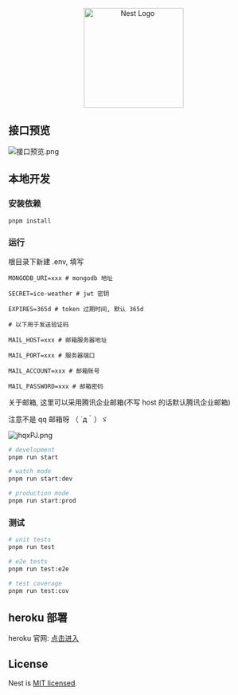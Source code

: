 <p align="center">
  <a href="http://nestjs.com/" target="blank"><img src="https://nestjs.com/img/logo-small.svg" width="200" alt="Nest Logo" /></a>
</p>

## 接口预览
![接口预览.png](https://s1.ax1x.com/2022/07/15/jhqZj0.png)

## 本地开发
### 安装依赖

```bash
pnpm install
```

### 运行

根目录下新建 .env, 填写
```
MONGODB_URI=xxx # mongodb 地址

SECRET=ice-weather # jwt 密钥

EXPIRES=365d # token 过期时间, 默认 365d

# 以下用于发送验证码

MAIL_HOST=xxx # 邮箱服务器地址

MAIL_PORT=xxx # 服务器端口

MAIL_ACCOUNT=xxx # 邮箱账号

MAIL_PASSWORD=xxx # 邮箱密码
```

关于邮箱, 这里可以采用腾讯企业邮箱(不写 host 的话默认腾讯企业邮箱)

注意不是 qq 邮箱呀 （  ´д｀）ゞ

![jhqxPJ.png](https://s1.ax1x.com/2022/07/15/jhqxPJ.png)

```bash
# development
pnpm run start

# watch mode
pnpm run start:dev

# production mode
pnpm run start:prod
```

### 测试

```bash
# unit tests
pnpm run test

# e2e tests
pnpm run test:e2e

# test coverage
pnpm run test:cov
```
## heroku 部署

heroku 官网: [点击进入](https://dashboard.heroku.com/)


## License

Nest is [MIT licensed](LICENSE).
